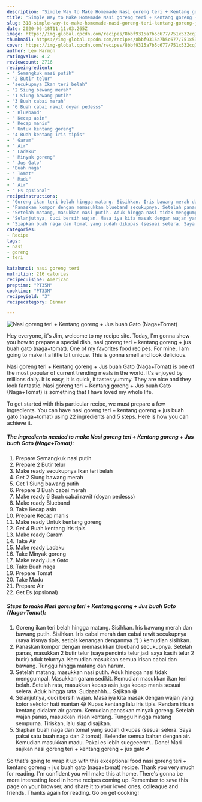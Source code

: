 ```yaml
---
description: "Simple Way to Make Homemade Nasi goreng teri + Kentang goreng + Jus buah Gato (Naga+Tomat)"
title: "Simple Way to Make Homemade Nasi goreng teri + Kentang goreng + Jus buah Gato (Naga+Tomat)"
slug: 318-simple-way-to-make-homemade-nasi-goreng-teri-kentang-goreng-jus-buah-gato-nagatomat
date: 2020-06-18T11:11:03.265Z
image: https://img-global.cpcdn.com/recipes/8bbf9315a7b5c677/751x532cq70/nasi-goreng-teri-kentang-goreng-jus-buah-gato-nagatomat-foto-resep-utama.jpg
thumbnail: https://img-global.cpcdn.com/recipes/8bbf9315a7b5c677/751x532cq70/nasi-goreng-teri-kentang-goreng-jus-buah-gato-nagatomat-foto-resep-utama.jpg
cover: https://img-global.cpcdn.com/recipes/8bbf9315a7b5c677/751x532cq70/nasi-goreng-teri-kentang-goreng-jus-buah-gato-nagatomat-foto-resep-utama.jpg
author: Leo Harmon
ratingvalue: 4.2
reviewcount: 2716
recipeingredient:
- " Semangkuk nasi putih"
- "2 Butir telur"
- "secukupnya Ikan teri belah"
- "2 Siung bawang merah"
- "1 Siung bawang putih"
- "3 Buah cabai merah"
- "6 Buah cabai rawit doyan pedesss"
- " Blueband"
- " Kecap asin"
- " Kecap manis"
- " Untuk kentang goreng"
- "4 Buah kentang iris tipis"
- " Garam"
- " Air"
- " Ladaku"
- " Minyak goreng"
- " Jus Gato"
- "Buah naga"
- " Tomat"
- " Madu"
- " Air"
- " Es opsional"
recipeinstructions:
- "Goreng ikan teri belah hingga matang. Sisihkan. Iris bawang merah dan bawang putih. Sisihkan. Iris cabai merah dan cabai rawit secukupnya (saya irisnya tipis, setipis kenangan dengannya :&#39;) ) kemudian sisihkan."
- "Panaskan kompor dengan memasukkan blueband secukupnya. Setelah panas, masukkan 2 butir telur (saya pencinta telur jadi saya kasih telur 2 butir) aduk telurnya. Kemudian masukkan semua irisan cabai dan bawang. Tunggu hingga matang dan harum."
- "Setelah matang, masukkan nasi putih. Aduk hingga nasi tidak menggumpal. Masukkan garam sedikit. Kemudian masukkan ikan teri belah. Setelah rata, masukkan kecap asin juga kecap manis sesuai selera. Aduk hingga rata. Sudaaahhh... Sajikan 😁"
- "Selanjutnya, cuci bersih wajan. Masa iya kita masak dengan wajan yang kotor sekotor hati mantan 😂 Kupas kentang lalu iris tipis. Rendam irisan kentang didalam air garam. Kemudian panaskan minyak goreng. Setelah wajan panas, masukkan irisan kentang. Tunggu hingga matang sempurna. Tiriskan, lalu siap disajikan."
- "Siapkan buah naga dan tomat yang sudah dikupas (sesuai selera. Saya pakai satu buah naga dan 2 tomat). Belender semua bahan dengan air. Kemudian masukkan madu. Pakai es lebih suegeeerrrr.. Done! Mari sajikan nasi goreng teri + kentang goreng + jus gato 💕"
categories:
- Recipe
tags:
- nasi
- goreng
- teri

katakunci: nasi goreng teri 
nutrition: 216 calories
recipecuisine: American
preptime: "PT35M"
cooktime: "PT33M"
recipeyield: "3"
recipecategory: Dinner

---
```



![Nasi goreng teri + Kentang goreng + Jus buah Gato (Naga+Tomat)](https://img-global.cpcdn.com/recipes/8bbf9315a7b5c677/751x532cq70/nasi-goreng-teri-kentang-goreng-jus-buah-gato-nagatomat-foto-resep-utama.jpg)

Hey everyone, it's Jim, welcome to my recipe site. Today, I'm gonna show you how to prepare a special dish, nasi goreng teri + kentang goreng + jus buah gato (naga+tomat). One of my favorites food recipes. For mine, I am going to make it a little bit unique. This is gonna smell and look delicious.



Nasi goreng teri + Kentang goreng + Jus buah Gato (Naga+Tomat) is one of the most popular of current trending meals in the world. It's enjoyed by millions daily. It is easy, it is quick, it tastes yummy. They are nice and they look fantastic. Nasi goreng teri + Kentang goreng + Jus buah Gato (Naga+Tomat) is something that I have loved my whole life.


To get started with this particular recipe, we must prepare a few ingredients. You can have nasi goreng teri + kentang goreng + jus buah gato (naga+tomat) using 22 ingredients and 5 steps. Here is how you can achieve it.

<!--inarticleads1-->

##### The ingredients needed to make Nasi goreng teri + Kentang goreng + Jus buah Gato (Naga+Tomat):

1. Prepare  Semangkuk nasi putih
1. Prepare 2 Butir telur
1. Make ready secukupnya Ikan teri belah
1. Get 2 Siung bawang merah
1. Get 1 Siung bawang putih
1. Prepare 3 Buah cabai merah
1. Make ready 6 Buah cabai rawit (doyan pedesss)
1. Make ready  Blueband
1. Take  Kecap asin
1. Prepare  Kecap manis
1. Make ready  Untuk kentang goreng
1. Get 4 Buah kentang iris tipis
1. Make ready  Garam
1. Take  Air
1. Make ready  Ladaku
1. Take  Minyak goreng
1. Make ready  Jus Gato
1. Take Buah naga
1. Prepare  Tomat
1. Take  Madu
1. Prepare  Air
1. Get  Es (opsional)




<!--inarticleads2-->

##### Steps to make Nasi goreng teri + Kentang goreng + Jus buah Gato (Naga+Tomat):

1. Goreng ikan teri belah hingga matang. Sisihkan. Iris bawang merah dan bawang putih. Sisihkan. Iris cabai merah dan cabai rawit secukupnya (saya irisnya tipis, setipis kenangan dengannya :&#39;) ) kemudian sisihkan.
1. Panaskan kompor dengan memasukkan blueband secukupnya. Setelah panas, masukkan 2 butir telur (saya pencinta telur jadi saya kasih telur 2 butir) aduk telurnya. Kemudian masukkan semua irisan cabai dan bawang. Tunggu hingga matang dan harum.
1. Setelah matang, masukkan nasi putih. Aduk hingga nasi tidak menggumpal. Masukkan garam sedikit. Kemudian masukkan ikan teri belah. Setelah rata, masukkan kecap asin juga kecap manis sesuai selera. Aduk hingga rata. Sudaaahhh... Sajikan 😁
1. Selanjutnya, cuci bersih wajan. Masa iya kita masak dengan wajan yang kotor sekotor hati mantan 😂 Kupas kentang lalu iris tipis. Rendam irisan kentang didalam air garam. Kemudian panaskan minyak goreng. Setelah wajan panas, masukkan irisan kentang. Tunggu hingga matang sempurna. Tiriskan, lalu siap disajikan.
1. Siapkan buah naga dan tomat yang sudah dikupas (sesuai selera. Saya pakai satu buah naga dan 2 tomat). Belender semua bahan dengan air. Kemudian masukkan madu. Pakai es lebih suegeeerrrr.. Done! Mari sajikan nasi goreng teri + kentang goreng + jus gato 💕




So that's going to wrap it up with this exceptional food nasi goreng teri + kentang goreng + jus buah gato (naga+tomat) recipe. Thank you very much for reading. I'm confident you will make this at home. There's gonna be more interesting food in home recipes coming up. Remember to save this page on your browser, and share it to your loved ones, colleague and friends. Thanks again for reading. Go on get cooking!
